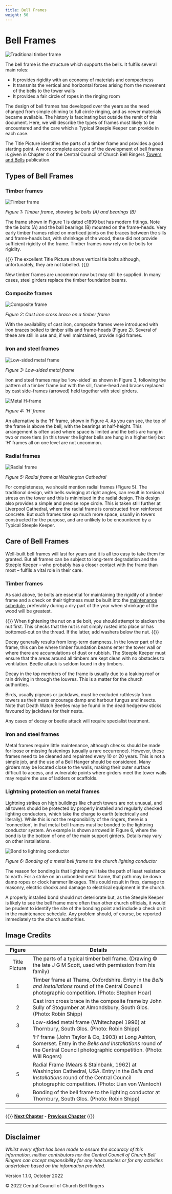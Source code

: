 ```yaml
---
title: Bell Frames
weight: 50
---
```


# Bell Frames

![Traditional timber frame](frames_title.jpg)

The bell frame is the structure which supports the bells. It  fulfils several main roles:

-  It provides rigidity with an economy of materials and compactness
-  It transmits the vertical and horizontal forces arising from the movement of the bells to the tower walls
-  It provides a fair circle of ropes in the ringing room

The design of bell frames has developed over the years as the need changed from simple chiming to full circle ringing, and as newer materials became available. The history is fascinating but outside the remit of this document. Here, we will describe the types of frames most likely to be encountered and the care which a Typical Steeple Keeper can provide in each case.

The Title Picture identifies the parts of a timber frame and provides a good starting point. A more complete account of the development of bell frames is given in Chapter 4 of the Central Council of Church Bell Ringers [Towers and Bells]( https://shop.cccbr.org.uk/product/towers-and-bells-handbook/) publication. 

## Types of Bell Frames

### Timber frames

![Timber frame](frames_fig-1.jpg)

*Figure 1: Timber frame, showing tie bolts (A) and bearings (B)*

The frame shown in Figure 1 is dated c1899 but has modern fittings. Note the tie bolts (A) and the ball bearings (B) mounted on the frame-heads. Very early timber frames relied on morticed joints on the braces between the sills and frame-heads but, with shrinkage of the wood, these did not provide sufficient rigidity of the frame. Timber frames now rely on tie bolts for rigidity.

{{<hint warning>}}
The excellent Title Picture shows vertical tie bolts although, unfortunately, they are not labelled.
{{</hint>}}

New timber frames are uncommon now but may still be supplied. In many cases, steel girders replace the timber foundation beams.

### Composite frames

![Composite frame](frames_fig-2.jpg)

*Figure 2: Cast iron cross brace on a timber frame*

With the availability of cast iron, composite frames were introduced with iron braces bolted to timber sills and frame-heads (Figure 2). Several of these are still in use and, if well maintained, provide rigid frames.

### Iron and steel frames

![Low-sided metal frame](frames_fig-3.jpg)

*Figure 3: Low-sided metal frame*

Iron and steel frames may be ‘low-sided’ as shown in Figure 3, following the pattern of a timber frame but with the sill, frame-head and braces replaced by cast side-frames (arrowed) held together with steel girders. 

![Metal H-frame](frames_fig-4.jpg)

*Figure 4: ‘H’ frame*

An alternative is the ‘H’ frame, shown in Figure 4. As you can see, the top of the frame is above the bell, with the bearings at half-height. This arrangement is often used where space is limited and the bells are hung in two or more tiers (in this tower the lighter bells are hung in a higher tier) but ‘H’ frames all on one level are not uncommon.

### Radial frames

![Radial frame](frames_fig-5.jpg)

*Figure 5: Radial frame at Washington Cathedral*

For completeness, we should mention radial frames (Figure 5). The traditional design, with bells swinging at right angles, can result in torsional stress on the tower and this is minimised in the radial design. This design also provides a simple and precise rope circle. This is taken still further at Liverpool Cathedral, where the radial frame is constructed from reinforced concrete. But such frames take up much more space, usually in towers constructed for the purpose, and are unlikely to be encountered by a Typical Steeple Keeper.

## Care of Bell Frames

Well-built bell frames will last for years and it is all too easy to take them for granted. But all frames can be subject to long-term degradation and the Steeple Keeper – who probably has a closer contact with the frame than most – fulfils a vital role in their care.

### Timber frames

As said above, tie bolts are essential for maintaining the rigidity of a timber frame and a check on their tightness must be built into the [maintenance schedule](../150-maintenance-schedule), preferably during a dry part of the year when shrinkage of the wood will be greatest.

{{<hint warning>}}
When tightening the nut on a tie bolt, you should attempt to slacken the nut first. This checks that the nut is not simply rusted into place or has bottomed-out on the thread. If the latter, add washers below the nut.
{{</hint>}}

Decay generally results from long-term dampness. In the lower part of the frame, this can be where timber foundation beams enter the tower wall or where there are accumulations of dust or rubbish. The Steeple Keeper must ensure that the areas around all timbers are kept clean with no obstacles to ventilation. Beetle attack is seldom found in dry timbers.

Decay in the top members of the frame is usually due to a leaking roof or rain driving in through the louvres. This is a matter for the church authorities.

Birds, usually pigeons or jackdaws, must be excluded ruthlessly from towers as their nests encourage damp and harbour fungus and insects. Note that Death Watch Beetles may be found in the dead hedgerow sticks favoured by jackdaws for their nests.

Any cases of decay or beetle attack will require specialist treatment. 

### Iron and steel frames

Metal frames require little maintenance, although checks should be made for loose or missing fastenings (usually a rare occurrence). However, these frames need to be cleaned and repainted every 10 or 20 years. This is not a simple job, and the use of a Bell Hanger should be considered. Many girders may be located close to the walls, making their outer surface difficult to access, and vulnerable points where girders meet the tower walls may require the use of ladders or scaffolds.

### Lightning protection on metal frames

Lightning strikes on high buildings like church towers are not unusual, and all towers should be protected by properly installed and regularly checked lighting conductors, which take the charge to earth (electrically and literally). While this is not the responsibility of the ringers, there is a 'connection', in that metal bell frames must be bonded to the lightning conductor system. An example is shown arrowed in Figure 6, where the bond is to the bottom of one of the main support girders. Details may vary on other installations.

![Bond to lightning conductor](frames_fig-6.jpg)

*Figure 6: Bonding of a metal bell frame to the church lighting conductor*

The reason for bonding is that lightning will take the path of least resistance to earth. For a strike on an unbonded metal frame, that path may be down damp ropes or clock hammer linkages. This could result in fires, damage to masonry, electric shocks and damage to electrical equipment in the church.

A properly installed bond should not deteriorate but, as the Steeple Keeper is likely to see the bell frame more often than other church officials, it would be prudent to identify the site of the bonding point and include a check on it in the maintenance schedule. Any problem should, of course, be reported immediately to the church authorities.

## Image Credits

| Figure | Details | 
| :---: | --- | 
| Title Picture | The parts of a typical timber bell frame. (Drawing © the late J G M Scott, used with permission from his family) |
| 1 | Timber frame at Thame, Oxfordshire. Entry in the *Bells and Installations* round of the Central Council photographic competition. (Photo: Stephen Hoar) |
| 2 | Cast iron cross brace in the composite frame by John Sully of Stogumber at Almondsbury, South Glos. (Photo: Robin Shipp) |
| 3 | Low-sided metal frame (Whitechapel 1996) at Thornbury, South Glos. (Photo: Robin Shipp) |
| 4 | ‘H’ frame (John Taylor & Co, 1903) at Long Ashton, Somerset. Entry in the *Bells and Installations* round of the Central Council photographic competition. (Photo: Will Rogers) |
| 5 | Radial Frame (Mears & Stainbank, 1962) at Washington Cathedral, USA. Entry in the *Bells and Installations* round of the Central Council photographic competition. (Photo: Lian von Wantoch) |
| 6 | Bonding of the bell frame to the lighting conductor at Thornbury, South Glos. (Photo: Robin Shipp)

----

{{<hint info>}}
**[Next Chapter](../060-headstocks/)** - **[Previous Chapter](../040-health-and-safety/)**
{{</hint>}}

----

## Disclaimer
 
*Whilst every effort has been made to ensure the accuracy of this information, neither contributors nor the Central Council of Church Bell Ringers can accept responsibility for any inaccuracies or for any activities undertaken based on the information provided.*

Version 1.1.0, October 2022

© 2022 Central Council of Church Bell Ringers
